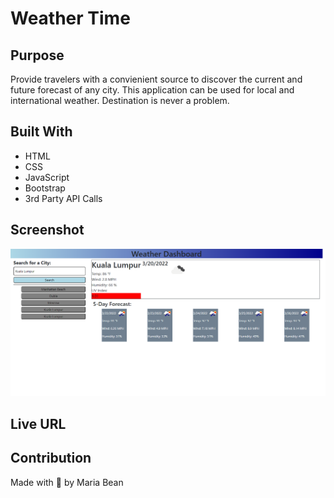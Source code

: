 # Weather Time

## Purpose
Provide travelers with a convienient source to discover the current and future forecast of any city. This application can be used for local and international weather. Destination is never a problem.

## Built With
* HTML
* CSS
* JavaScript
* Bootstrap
* 3rd Party API Calls

## Screenshot
![screenshot of weather app](./images/screencapture-file-C-Users-mbean-bootcamp-projects-weather-time-index-html-2022-03-20-22_21_39.png)

## Live URL

## Contribution
Made with 💖 by Maria Bean